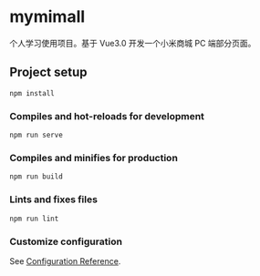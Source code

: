 # mymimall

个人学习使用项目。基于 Vue3.0 开发一个小米商城 PC 端部分页面。

## Project setup

```
npm install
```

### Compiles and hot-reloads for development

```
npm run serve
```

### Compiles and minifies for production

```
npm run build
```

### Lints and fixes files

```
npm run lint
```

### Customize configuration

See [Configuration Reference](https://cli.vuejs.org/config/).
